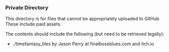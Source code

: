 ### Private Directory

This directory is for files that cannot be appropriately uploaded to GitHub. These include paid assets.

The contents should include the following (but need to be retrieved legally):
 - ./timefantasy_tiles by Jason Perry at finalbossblues.com and itch.io
